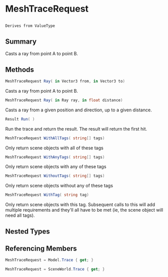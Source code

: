 # MeshTraceRequest

## 
```c#
Derives from ValueType
```

## Summary

Casts a ray from point A to point B.
## Methods

```c#
MeshTraceRequest Ray( in Vector3 from, in Vector3 to) 
```
Casts a ray from point A to point B.
```c#
MeshTraceRequest Ray( in Ray ray, in float distance) 
```
Casts a ray from a given position and direction, up to a given distance.
```c#
Result Run( ) 
```
Run the trace and return the result. The result will return the first hit.
```c#
MeshTraceRequest WithAllTags( string[] tags) 
```
Only return scene objects with all of these tags
```c#
MeshTraceRequest WithAnyTags( string[] tags) 
```
Only return scene objects with any of these tags
```c#
MeshTraceRequest WithoutTags( string[] tags) 
```
Only return scene objects without any of these tags
```c#
MeshTraceRequest WithTag( string tag) 
```
Only return scene objects with this tag. Subsequent calls to this will add multiple requirements
and they'll all have to be met (ie, the scene object will need all tags).
## Nested Types

## Referencing Members

```c#
MeshTraceRequest = Model.Trace { get; } 
```
```c#
MeshTraceRequest = SceneWorld.Trace { get; } 
```
